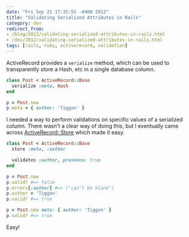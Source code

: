 ```yaml
---
date: "Fri Sep 21 17:35:55 -0400 2012"
title: "Validating Serialized Attributes in Rails"
category: dev
redirect_from:
- /blog/2012/validating-serialized-attributes-in-rails.html
- /dev/2012/validating-serialized-attributes-in-rails.html
tags: [rails, ruby, activerecord, validation]
---
```


ActiveRecord provides a `serialize` method, which can be used to transparently
store a Hash, etc in a single database column.

```ruby
class Post < ActiveRecord::Base
  serialize :meta, Hash
end

p = Post.new
p.meta = { author: 'Tiggon' }
```

I needed a way to perform validations on specific values of a serialized
column. There wasn't a clear way of doing this, but I eventually came across
[ActiveRecord::Store](http://api.rubyonrails.org/classes/ActiveRecord/Store/ClassMethods.html)
which made it easy.

```ruby
class Post < ActiveRecord::Base
  store :meta, :author

  validates :author, presence: true
end

p = Post.new
p.valid? #=> false
p.errors[:author] #=> ["can't be blank"]
p.author = 'Tiggon'
p.valid? #=> true

p = Post.new meta: { author: 'Tiggon' }
p.valid? #=> true
```

Easy!
